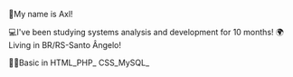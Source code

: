 👤My name is Axl!

💻I've been studying systems analysis and development for 10 months! 
🌍Living in BR/RS-Santo Ângelo! 


👨‍💻Basic in HTML_PHP_ CSS_MySQL_

